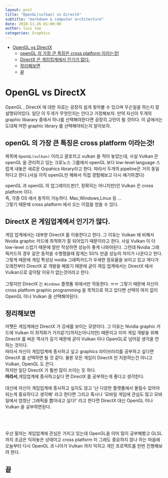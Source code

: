 ```yaml
---
layout: post
title: "OpenGL(vulkan) vs DirectX"
subtitle: "markdown & computer architecture"
date: 2018-11-26 01:00:00
author: luis lee
categories: Graphics
---
```

<!-- TOC -->

- [OpenGL vs DirectX](#opengl-vs-directx)
    - [openGL 의 가장 큰 특징은 cross platform 이라는것!](#opengl-의-가장-큰-특징은-cross-platform-이라는것)
    - [DirectX 은 게임업계에서 인기가 많다.](#directx-은-게임업계에서-인기가-많다)
    - [정리해보면](#정리해보면)
    - [끝](#끝)

<!-- /TOC -->
# OpenGL vs DirectX

OpenGL , DirectX 에 대한 자료는 굉장히 쉽게 찾아볼 수 있으며 무슨일을 하는지 잘 설명되어있다.
일단 이 두개가 무엇인지는 안다고 가정해보자.
만약 자신이 두개의 graphic libarary 중에서 하나를 선택해야한다면 굉장히 고민이 될 것이다.
이 글에서는 도대체 어떤 graphic library 를 선택해야되는지 알아보자.

## openGL 의 가장 큰 특징은 cross platform 이라는것!

제목에 `OpenGL(vulkan)` 이라고 괄호치고 vulkan 을 적어 놓았는데, 사실 Vulkan 은 openGL 을 관리하고 있는
크로노스 그룹에서 openGL 보다 low-level language 스럽게 내놓은 새로운 Grpahics library라고 한다.
따라서 두개의 pipeline은 거의 동일하다고 한다.(사실 아직 openGL만 해봐서 직접 경험해보고 다시 얘기하겠다)<br>

openGL 과 openGL 의 업그레이드판(?, 정확히는 아니지만)인 Vulkan 은 cross platform 이다.<br>
즉, 각종 OS 에서 동작이 가능하다. Mac,Windows,Linux 등 ...<br>
그렇기 때문에 cross platform 에서 오는 이점을 얻을 수 있다.

## DirectX 은 게임업계에서 인기가 많다.

게임 업계에서는 대부분 DirectX 를 이용한다고 한다. 그 이유는 Vulkan 에 비해서 Nvidia graphic 카드에 최적화가
잘 되어있기 때문이라고 한다. 사실 Vulkan 이 더 low-level 스럽기 때문에 잘만 작성하면 성능이 좋게 나와야된다.
그런데 Nvidia 그래픽카드의 경우 같은 동작을 수행했을때 많게는 50% 만큼 성능의 차이가 나온다고 한다. <br>
그렇게 때문에 게임 특성상 nvidia 그래픽카드가 우세한 점유율을 보이고 있고 게다가 오래전부터 DirectX 로 개발을 해왔기 때문에
굳이 게임 업계에서는 DirectX 에서 Vulkan으로 갈아탈 이유가 없는것이라고 한다.
<br>
<br>
그렇지만 DirectX 는 `Windows` 플랫폼 위에서만 작동한다. ㅠㅠ
그렇기 때문에 자신이 cross platform graphic programming 을 목적으로 하고 있다면 선택의 여지 없이
OpenGL 이나 Vulkan 을 선택해야된다.

## 정리해보면

어쨋든 게임계에선 DirectX 가 강세를 보이는 모양이다. 그 이유는 Nvidia graphic 카드에 Vulkan 이 최적화가
거지같기(까지는아니지만) 때문이고 이미 게임 개발을 위해 DirectX 를 써온 역사가 길기 때문에 굳이 Vulkan 이나 OpenGL로
넘어갈 생각을 안하는 것이다.<br>
따라서 자신이 게임업계에 종사하고 싶고 graphics 라이브러리를 공부하고 싶다면
DirectX 를 선택하면 될 것 같다. 물론 모든 게임이 DirectX 만 지원하는건 아니고 Vulkan, OpenGL 도 쓴다.<br>
하지만 일단 DirectX 가 훨씬 많이 쓰이는 듯 하다.<br>
**따라서**,게임업계에 종사하고싶다 면 DirectX 를 공부하는게 좋다고 생각한다.<br>
<br>
대신에 자신이 게임업계에 종사하고 싶지도 않고 '난 다양한 플랫폼에서 돌릴수 있어야되는게 중요하다고 생각해' 라고 한다면
그리고 혹시나 '모바일 게임에 관심도 많고 모바일에서 엄청난 그래픽을 뽑아내고 싶다!' 라고 한다면 DirectX 대신 OpenGL 이나 Vulkan 을 공부하면된다.

<br><br><br>
우선 필자는 게임업계에 관심은 가지고 있는데 OpenGL을 이미 많이 공부해봤고 GLSL 까지 조금은 익혀놓은 상태이고
cross platform 이 그래도 중요하지 않나 하는 마음에 오늘부터 다시 OpenGL 과 나아가 Vulkan 까지 익히고 개인
프로젝트를 한번 진행해보려 한다.

## 끝
